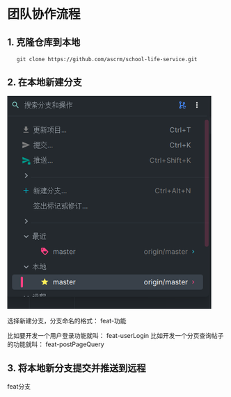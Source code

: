 # 团队协作流程

## 1. 克隆仓库到本地

```
   git clone https://github.com/ascrm/school-life-service.git
```
## 2. 在本地新建分支

![image](/assets/Readme/image.png)

选择新建分支，分支命名的格式： feat-功能

比如要开发一个用户登录功能就叫： feat-userLogin
比如开发一个分页查询帖子的功能就叫： feat-postPageQuery

## 3. 将本地新分支提交并推送到远程

feat分支